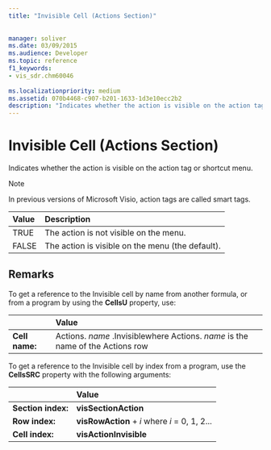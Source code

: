 ```yaml
---
title: "Invisible Cell (Actions Section)"
 
 
manager: soliver
ms.date: 03/09/2015
ms.audience: Developer
ms.topic: reference
f1_keywords:
- vis_sdr.chm60046
 
ms.localizationpriority: medium
ms.assetid: 070b4468-c907-b201-1633-1d3e10ecc2b2
description: "Indicates whether the action is visible on the action tag or shortcut menu."
---
```


# Invisible Cell (Actions Section)

Indicates whether the action is visible on the action tag or shortcut menu. 
  
> [!NOTE]
> In previous versions of Microsoft Visio, action tags are called smart tags. 
  
|**Value**|**Description**|
|:-----|:-----|
|TRUE  <br/> |The action is not visible on the menu. |
|FALSE  <br/> |The action is visible on the menu (the default). |
   
## Remarks

To get a reference to the Invisible cell by name from another formula, or from a program by using the **CellsU** property, use: 
  
||Value |
|:-----|:-----|
|**Cell name:**  <br/> |Actions. *name*  .Invisiblewhere Actions.  *name*  is the name of the Actions row  <br/> |
   
To get a reference to the Invisible cell by index from a program, use the **CellsSRC** property with the following arguments: 
  
||Value |
|:-----|:-----|
|**Section index:**  <br/> |**visSectionAction** <br/> |
|**Row index:**  <br/> |**visRowAction** +  *i*  where  *i*  = 0, 1, 2... |
|**Cell index:**  <br/> |**visActionInvisible** <br/> |
   

